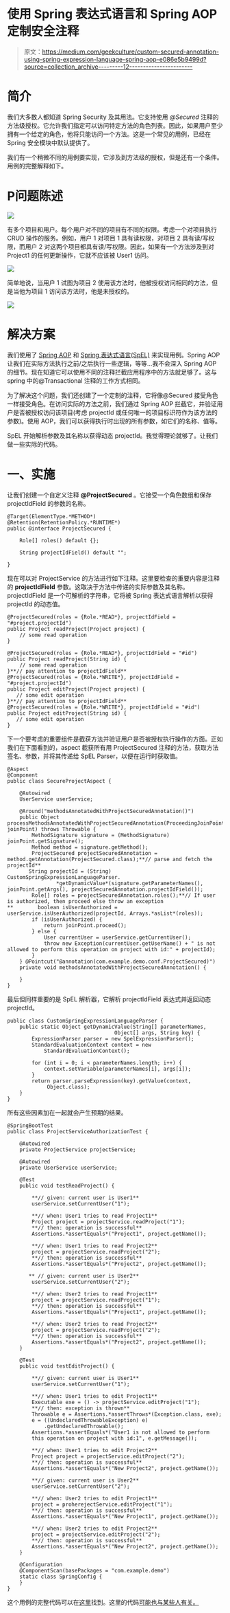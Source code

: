 # 使用 Spring 表达式语言和 Spring AOP 定制安全注释

> 原文：<https://medium.com/geekculture/custom-secured-annotation-using-spring-expression-language-spring-aop-e086e5b9499d?source=collection_archive---------12----------------------->

# **简介**

我们大多数人都知道 Spring Security 及其用法。它支持使用 *@Secured* 注释的方法级授权。它允许我们指定可以访问特定方法的角色列表。因此，如果用户至少拥有一个给定的角色，他将只能访问一个方法。这是一个常见的用例，已经在 Spring 安全模块中默认提供了。

我们有一个稍微不同的用例要实现，它涉及到方法级的授权，但是还有一个条件。用例的完整解释如下。

# P问题陈述

![](img/64f225a4ec4d056fc370fb98204aca30.png)

有多个项目和用户。每个用户对不同的项目有不同的权限。考虑一个对项目执行 CRUD 操作的服务。例如，用户 1 对项目 1 具有读权限，对项目 2 具有读/写权限，而用户 2 对这两个项目都具有读/写权限。因此，如果有一个方法涉及到对 Project1 的任何更新操作，它就不应该被 User1 访问。

![](img/b2f7dde1880ad32771f85d219db7bf0c.png)

简单地说，当用户 1 试图为项目 2 使用该方法时，他被授权访问相同的方法，但是当他为项目 1 访问该方法时，他是未授权的。

![](img/e1f3c71328adc462d0f3745608dd8da5.png)

# 解决方案

我们使用了 [Spring AOP](https://docs.spring.io/spring/docs/4.3.x/spring-framework-reference/html/aop.html) 和 [Spring 表达式语言(SpEL)](https://docs.spring.io/spring/docs/4.3.10.RELEASE/spring-framework-reference/html/expressions.html) 来实现用例。Spring AOP 让我们在实际方法执行之前/之后执行一些逻辑，等等…我不会深入 Spring AOP 的细节。现在知道它可以使用不同的注释拦截应用程序中的方法就足够了。这与 spring 中的@Transactional 注释的工作方式相同。

为了解决这个问题，我们还创建了一个定制的注释，它将像@Secured 接受角色一样接受角色。在访问实际的方法之前，我们通过 Spring AOP 拦截它，并验证用户是否被授权访问该项目(考虑 projectId 或任何唯一的项目标识符作为该方法的参数)。使用 AOP，我们可以获得执行时出现的所有参数，如它们的名称、值等。

SpEL 开始解析参数及其名称以获得动态 projectId。我觉得理论就够了。让我们做一些实际的代码。

# 一、实施

让我们创建一个自定义注释 **@ProjectSecured** 。它接受一个角色数组和保存 projectIdField 的参数的名称。

```
@Target(ElementType.*METHOD*)
@Retention(RetentionPolicy.*RUNTIME*)
public @interface ProjectSecured {

    Role[] roles() default {};

    String projectIdField() default "";

}
```

现在可以对 ProjectService 的方法进行如下注释。这里要检查的重要内容是注释的 **projectIdField** 参数。这取决于方法中传递的实际参数及其名称。projectIdField 是一个可解析的字符串，它将被 Spring 表达式语言解析以获得 projectId 的动态值。

```
@ProjectSecured(roles = {Role.*READ*}, projectIdField = "#project.projectId")
public Project readProject(Project project) {
    // some read operation
}

@ProjectSecured(roles = {Role.*READ*}, projectIdField = "#id")
public Project readProject(String id) {
    // some read operation
}**// pay attention to projectIdField**
@ProjectSecured(roles = {Role.*WRITE*}, projectIdField = "#project.projectId")
public Project editProject(Project project) {
   // some edit operation
}**// pay attention to projectIdField**
@ProjectSecured(roles = {Role.*WRITE*}, projectIdField = "#id")
public Project editProject(String id) {
   // some edit operation
}
```

下一个要考虑的重要组件是截获方法并验证用户是否被授权执行操作的方面。正如我们在下面看到的，aspect 截获所有用 ProjectSecured 注释的方法，获取方法签名、参数，并将其传递给 SpEL Parser，以便在运行时获取值。

```
@Aspect
@Component
public class SecureProjectAspect {

    @Autowired
    UserService userService;

    @Around("methodsAnnotatedWithProjectSecuredAnnotation()")
    public Object processMethodsAnnotatedWithProjectSecuredAnnotation(ProceedingJoinPoint joinPoint) throws Throwable {
        MethodSignature signature = (MethodSignature) joinPoint.getSignature();
        Method method = signature.getMethod();
        ProjectSecured projectSecuredAnnotation = method.getAnnotation(ProjectSecured.class);**// parse and fetch the projectId**
       String projectId = (String) CustomSpringExpressionLanguageParser.
                *getDynamicValue*(signature.getParameterNames(), joinPoint.getArgs(), projectSecuredAnnotation.projectIdField());
        Role[] roles = projectSecuredAnnotation.roles();**// If user is authorized, then proceed else throw an exception
**        boolean isUserAuthorized = userService.isUserAuthorized(projectId, Arrays.*asList*(roles));
        if (isUserAuthorized) {
            return joinPoint.proceed();
        } else {
            User currentUser = userService.getCurrentUser();
            throw new Exception(currentUser.getUserName() + " is not allowed to perform this operation on project with id:" + projectId);
        }
    } @Pointcut("@annotation(com.example.demo.conf.ProjectSecured)")
    private void methodsAnnotatedWithProjectSecuredAnnotation() {

    }
}
```

最后但同样重要的是 SpEL 解析器，它解析 projectIdField 表达式并返回动态 projectId。

```
public class CustomSpringExpressionLanguageParser {
    public static Object getDynamicValue(String[] parameterNames,  
                                   Object[] args, String key) {
        ExpressionParser parser = new SpelExpressionParser();
        StandardEvaluationContext context = new  
            StandardEvaluationContext();

        for (int i = 0; i < parameterNames.length; i++) {
            context.setVariable(parameterNames[i], args[i]);
        }
        return parser.parseExpression(key).getValue(context,  
             Object.class);
    }
}
```

所有这些因素加在一起就会产生预期的结果。

```
@SpringBootTest
public class ProjectServiceAuthorizationTest {

    @Autowired
    private ProjectService projectService;

    @Autowired
    private UserService userService;

    @Test
    public void testReadProject() {

        **// given: current user is User1**
        userService.setCurrentUser("1");

        **// when: User1 tries to read Project1**
        Project project = projectService.readProject("1");
        **// then: operation is successful**
        Assertions.*assertEquals*("Project1", project.getName());

        **// when: User1 tries to read Project2**
        project = projectService.readProject("2");
        **// then: operation is successful**
        Assertions.*assertEquals*("Project2", project.getName());

       ** // given: current user is User2**
        userService.setCurrentUser("2");

        **// when: User2 tries to read Project1**
        project = projectService.readProject("1");
        **// then: operation is successful**
        Assertions.*assertEquals*("Project1", project.getName());

        **// when: User2 tries to read Project2**
        project = projectService.readProject("2");
        **// then: operation is successful**
        Assertions.*assertEquals*("Project2", project.getName());
    }

    @Test
    public void testEditProject() {

        **// given: current user is User1**
        userService.setCurrentUser("1");

        **// when: User1 tries to edit Project1**
        Executable exe = () -> projectService.editProject("1");
        **// then: exception is thrown**
        Throwable e = Assertions.*assertThrows*(Exception.class, exe);
        e = ((UndeclaredThrowableException) e)                               
            .getUndeclaredThrowable();
        Assertions.*assertEquals*("User1 is not allowed to perform       
        this operation on project with id:1", e.getMessage());

        **// when: User1 tries to edit Project2**
        Project project = projectService.editProject("2");
        **// then: operation is successful**
        Assertions.*assertEquals*("New Project2", project.getName());

        **// given: current user is User2**
        userService.setCurrentUser("2");

        **// when: User2 tries to edit Project1**
        project = proherejectService.editProject("1");
        **// then: operation is successful**
        Assertions.*assertEquals*("New Project1", project.getName());

        **// when: User2 tries to edit Project2**
        project = projectService.editProject("2");
        **// then: operation is successful**
        Assertions.*assertEquals*("New Project2", project.getName());
    }

    @Configuration
    @ComponentScan(basePackages = "com.example.demo")
    static class SpringConfig {
    }
}
```

这个用例的完整代码可以在[这里](https://github.com/Richa-b/custom-security-app-using-aop-and-spel)找到。这里的代码[可能也与某些人有关。](https://github.com/Richa-b/custom-annotation-with-dynamic-values-using-aop)